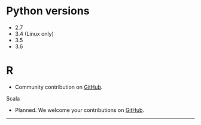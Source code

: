 # Python versions
* 2.7
* 3.4 (Linux only)
* 3.5
* 3.6

# R
* Community contribution on [GitHub](https://github.com/stillmatic/quiltr).

Scala
* Planned. We welcome your contributions on [GitHub](https://github.com/quiltdata/quilt).

***
